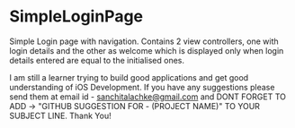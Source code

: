 # SimpleLoginPage
Simple Login page with navigation. 
Contains 2 view controllers, one with login details and the other as welcome which is displayed only when login details entered are equal to the initialised ones. 

I am still a learner trying to build good applications and get good understanding of iOS Development.
If you have any suggestions please send them at email id - sanchitalachke@gmail.com and DONT FORGET TO ADD -> "GITHUB SUGGESTION FOR - (PROJECT NAME)" TO YOUR SUBJECT LINE.
Thank You!
